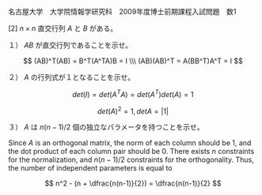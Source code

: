 名古屋大学　大学院情報学研究科　2009年度博士前期課程入試問題　数1

\[2] $n \times n$ 直交行列 $A$ と $B$ がある。

１） $AB$ が直交行列であることを示せ。

$$
    (AB)^T(AB) = B^T(A^TA)B = I \\\
    (AB)(AB)^T = A(BB^T)A^T = I
$$

２） $A$ の行列式が１となることを示せ。

$$
    det(I) = det(A^TA) = det(A^T)det(A) = 1
$$

$$
    det(A)^2 = 1, det A = |1|
$$

３） $A$ は $n(n-1)/2$ 個の独立なパラメータを持つことを示せ。

Since $A$ is an orthogonal matrix, the norm of each column should be 1, and the dot product of each column pair should be 0. There exists $n$ constraints for the normalization, and $n(n-1)/2$ constraints for the orthogonality. Thus, the number of independent parameters is equal to 

$$
    n^2 - (n + \dfrac{n(n-1)}{2}) = \dfrac{n(n-1)}{2}
$$